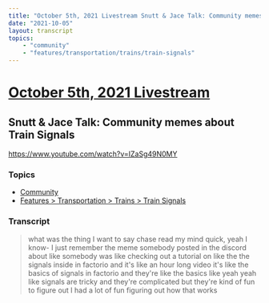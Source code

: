 ```yaml
---
title: "October 5th, 2021 Livestream Snutt & Jace Talk: Community memes about Train Signals"
date: "2021-10-05"
layout: transcript
topics:
    - "community"
    - "features/transportation/trains/train-signals"
---
```

# [October 5th, 2021 Livestream](../2021-10-05.md)
## Snutt & Jace Talk: Community memes about Train Signals
https://www.youtube.com/watch?v=IZaSg49N0MY

### Topics
* [Community](../topics/community.md)
* [Features > Transportation > Trains > Train Signals](../topics/features/transportation/trains/train-signals.md)

### Transcript

> what was the thing I want to say chase read my mind quick, yeah I know- I just remember the meme somebody posted in the discord about like somebody was like checking out a tutorial on like the the signals inside in factorio and it's like an hour long video it's like the basics of signals in factorio and they're like the basics like yeah yeah like signals are tricky and they're complicated but they're kind of fun to figure out I had a lot of fun figuring out how that works
